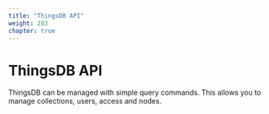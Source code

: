 ```yaml
---
title: "ThingsDB API"
weight: 283
chapter: true
---
```


# ThingsDB API

ThingsDB can be managed with simple query commands. This allows you to manage
collections, users, access and nodes.
